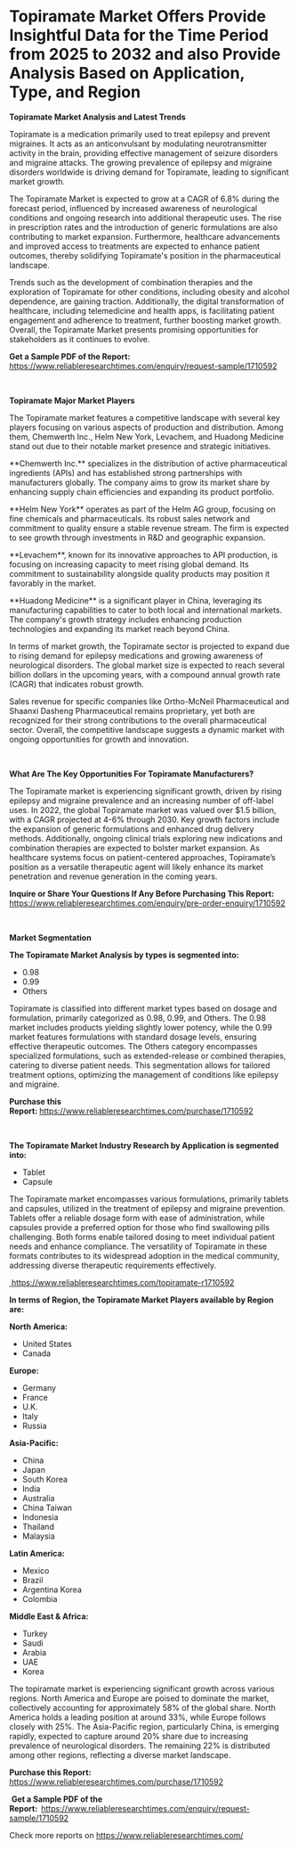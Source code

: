 <p><h1>Topiramate Market Offers Provide Insightful Data for the Time Period from 2025 to 2032 and also Provide Analysis Based on Application, Type, and Region</h1></p><p><strong>Topiramate Market Analysis and Latest Trends</strong></p>
<p><p>Topiramate is a medication primarily used to treat epilepsy and prevent migraines. It acts as an anticonvulsant by modulating neurotransmitter activity in the brain, providing effective management of seizure disorders and migraine attacks. The growing prevalence of epilepsy and migraine disorders worldwide is driving demand for Topiramate, leading to significant market growth. </p><p>The Topiramate Market is expected to grow at a CAGR of 6.8% during the forecast period, influenced by increased awareness of neurological conditions and ongoing research into additional therapeutic uses. The rise in prescription rates and the introduction of generic formulations are also contributing to market expansion. Furthermore, healthcare advancements and improved access to treatments are expected to enhance patient outcomes, thereby solidifying Topiramate's position in the pharmaceutical landscape. </p><p>Trends such as the development of combination therapies and the exploration of Topiramate for other conditions, including obesity and alcohol dependence, are gaining traction. Additionally, the digital transformation of healthcare, including telemedicine and health apps, is facilitating patient engagement and adherence to treatment, further boosting market growth. Overall, the Topiramate Market presents promising opportunities for stakeholders as it continues to evolve.</p></p>
<p><strong>Get a Sample PDF of the Report:&nbsp;</strong> <a href="https://www.reliableresearchtimes.com/enquiry/request-sample/1710592?utm_campaign=3184&utm_medium=2&utm_source=Github&utm_content=ia&utm_term=08032025&utm_id=topiramate">https://www.reliableresearchtimes.com/enquiry/request-sample/1710592</a></p>
<p>&nbsp;</p>
<p><strong>Topiramate Major Market Players</strong></p>
<p><p>The Topiramate market features a competitive landscape with several key players focusing on various aspects of production and distribution. Among them, Chemwerth Inc., Helm New York, Levachem, and Huadong Medicine stand out due to their notable market presence and strategic initiatives.</p><p>**Chemwerth Inc.** specializes in the distribution of active pharmaceutical ingredients (APIs) and has established strong partnerships with manufacturers globally. The company aims to grow its market share by enhancing supply chain efficiencies and expanding its product portfolio.</p><p>**Helm New York** operates as part of the Helm AG group, focusing on fine chemicals and pharmaceuticals. Its robust sales network and commitment to quality ensure a stable revenue stream. The firm is expected to see growth through investments in R&D and geographic expansion.</p><p>**Levachem**, known for its innovative approaches to API production, is focusing on increasing capacity to meet rising global demand. Its commitment to sustainability alongside quality products may position it favorably in the market.</p><p>**Huadong Medicine** is a significant player in China, leveraging its manufacturing capabilities to cater to both local and international markets. The company's growth strategy includes enhancing production technologies and expanding its market reach beyond China.</p><p>In terms of market growth, the Topiramate sector is projected to expand due to rising demand for epilepsy medications and growing awareness of neurological disorders. The global market size is expected to reach several billion dollars in the upcoming years, with a compound annual growth rate (CAGR) that indicates robust growth.</p><p>Sales revenue for specific companies like Ortho-McNeil Pharmaceutical and Shaanxi Dasheng Pharmaceutical remains proprietary, yet both are recognized for their strong contributions to the overall pharmaceutical sector. Overall, the competitive landscape suggests a dynamic market with ongoing opportunities for growth and innovation.</p></p>
<p>&nbsp;</p>
<p><strong>What Are The Key Opportunities For Topiramate Manufacturers?</strong></p>
<p><p>The Topiramate market is experiencing significant growth, driven by rising epilepsy and migraine prevalence and an increasing number of off-label uses. In 2022, the global Topiramate market was valued over $1.5 billion, with a CAGR projected at 4-6% through 2030. Key growth factors include the expansion of generic formulations and enhanced drug delivery methods. Additionally, ongoing clinical trials exploring new indications and combination therapies are expected to bolster market expansion. As healthcare systems focus on patient-centered approaches, Topiramate’s position as a versatile therapeutic agent will likely enhance its market penetration and revenue generation in the coming years.</p></p>
<p><strong>Inquire or Share Your Questions If Any Before Purchasing This Report:</strong> <a href="https://www.reliableresearchtimes.com/enquiry/pre-order-enquiry/1710592?utm_campaign=3184&utm_medium=2&utm_source=Github&utm_content=ia&utm_term=08032025&utm_id=topiramate">https://www.reliableresearchtimes.com/enquiry/pre-order-enquiry/1710592</a></p>
<p>&nbsp;</p>
<p><strong>Market Segmentation</strong></p>
<p><strong>The Topiramate Market Analysis by types is segmented into:</strong></p>
<p><ul><li>0.98</li><li>0.99</li><li>Others</li></ul></p>
<p><p>Topiramate is classified into different market types based on dosage and formulation, primarily categorized as 0.98, 0.99, and Others. The 0.98 market includes products yielding slightly lower potency, while the 0.99 market features formulations with standard dosage levels, ensuring effective therapeutic outcomes. The Others category encompasses specialized formulations, such as extended-release or combined therapies, catering to diverse patient needs. This segmentation allows for tailored treatment options, optimizing the management of conditions like epilepsy and migraine.</p></p>
<p><strong>Purchase this Report:&nbsp;</strong><a href="https://www.reliableresearchtimes.com/purchase/1710592?utm_campaign=3184&utm_medium=2&utm_source=Github&utm_content=ia&utm_term=08032025&utm_id=topiramate">https://www.reliableresearchtimes.com/purchase/1710592</a></p>
<p>&nbsp;</p>
<p><strong>The Topiramate Market Industry Research by Application is segmented into:</strong></p>
<p><ul><li>Tablet</li><li>Capsule</li></ul></p>
<p><p>The Topiramate market encompasses various formulations, primarily tablets and capsules, utilized in the treatment of epilepsy and migraine prevention. Tablets offer a reliable dosage form with ease of administration, while capsules provide a preferred option for those who find swallowing pills challenging. Both forms enable tailored dosing to meet individual patient needs and enhance compliance. The versatility of Topiramate in these formats contributes to its widespread adoption in the medical community, addressing diverse therapeutic requirements effectively.</p></p>
<p><a href="https://www.reliableresearchtimes.com/topiramate-r1710592?utm_campaign=3184&utm_medium=2&utm_source=Github&utm_content=ia&utm_term=08032025&utm_id=topiramate">&nbsp;https://www.reliableresearchtimes.com/topiramate-r1710592</a></p>
<p><strong>In terms of Region, the Topiramate Market Players available by Region are:</strong></p>
<p>
    <p> <strong> North America: </strong>
        <ul>
            <li>United States</li>
            <li>Canada</li>
        </ul>
        </p> 
    <p> <strong> Europe: </strong>
        <ul>
            <li>Germany</li>
            <li>France</li>
            <li>U.K.</li>
            <li>Italy</li>
            <li>Russia</li>
        </ul>
        </p> 
    <p> <strong> Asia-Pacific: </strong>
        <ul>
            <li>China</li>
            <li>Japan</li>
            <li>South Korea</li>
            <li>India</li>
            <li>Australia</li>
            <li>China Taiwan</li>
            <li>Indonesia</li>
            <li>Thailand</li>
            <li>Malaysia</li>
        </ul>
        </p> 
    <p> <strong> Latin America: </strong>
        <ul>
            <li>Mexico</li>
            <li>Brazil</li>
            <li>Argentina Korea</li>
            <li>Colombia</li>
        </ul>
        </p> 
    <p> <strong> Middle East & Africa: </strong>
        <ul>
            <li>Turkey</li>
            <li>Saudi</li>
            <li>Arabia</li>
            <li>UAE</li>
            <li>Korea</li>
        </ul>
    </p>
    </p>
<p><p>The topiramate market is experiencing significant growth across various regions. North America and Europe are poised to dominate the market, collectively accounting for approximately 58% of the global share. North America holds a leading position at around 33%, while Europe follows closely with 25%. The Asia-Pacific region, particularly China, is emerging rapidly, expected to capture around 20% share due to increasing prevalence of neurological disorders. The remaining 22% is distributed among other regions, reflecting a diverse market landscape.</p></p>
<p><strong>Purchase this Report: </strong><a href="https://www.reliableresearchtimes.com/purchase/1710592?utm_campaign=3184&utm_medium=2&utm_source=Github&utm_content=ia&utm_term=08032025&utm_id=topiramate">https://www.reliableresearchtimes.com/purchase/1710592</a></p>
<p>&nbsp;<strong>Get a Sample PDF of the Report:&nbsp;&nbsp;</strong><a href="https://www.reliableresearchtimes.com/enquiry/request-sample/1710592?utm_campaign=3184&utm_medium=2&utm_source=Github&utm_content=ia&utm_term=08032025&utm_id=topiramate">https://www.reliableresearchtimes.com/enquiry/request-sample/1710592</a></p>
<p><strong></strong></p>
<p>Check more reports on <a href="https://www.reliableresearchtimes.com/?utm_campaign=3184&utm_medium=2&utm_source=Github&utm_content=ia&utm_term=08032025&utm_id=topiramate">https://www.reliableresearchtimes.com/</a></p>